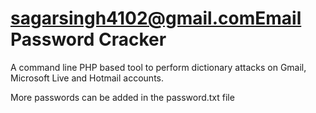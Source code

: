 sagarsingh4102@gmail.comEmail Password Cracker
======================

A command line PHP based tool to perform dictionary attacks on Gmail, Microsoft Live and Hotmail accounts.

More passwords can be added in the password.txt file
